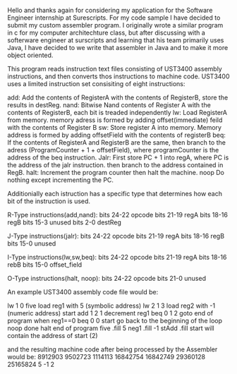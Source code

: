 Hello and thanks again for considering my application for the Software Engineer internship at Surescripts.
For my code sample I have decided to submit my custom assembler program. I originally wrote a similar program in c
for my computer architechture class, but after discussing with a softerware engineer at surscripts and learning
that his team primarily uses Java, I have decided to we write that assembler in Java and to make it more object oriented.

This program reads instruction text files consisting of UST3400 assembly instructions, and then converts thos instructions to machine code. UST3400 uses a limited instruction set consisiting of eight instructions:

add: Add the contents of RegisterA with the contents of RegisterB, store the results in destReg.
nand: Bitwise Nand contents of Register A with the contents of RegisterB, each bit is treaded independently
lw: Load RegisterA from memory. memory adress is formed by adding offset(immediate) feild with the contents of Register B
sw: Store register A into memory. Memory address is formed by adding offsetField with the contents of registerB
beq: If the contents of RegisterA and RegisterB are the same, then branch to the adress (ProgramCounter + 1 + offsetField), where programCounter is the address of the beq instruction.
Jalr: First store PC + 1 into regA, where PC is the address of the jalr instruction. then branch to the address contained in RegB.
halt: Increment the program counter then halt the machine.
noop Do nothing except incrementing the PC.

Additionially each istruction has a specific type that determines how each bit of the instruction is used.

R-Type instructions(add,nand):
bits 24-22 opcode
bits 21-19 regA
bits 18-16 regB
bits 15-3  unused
bits 2-0   destReg

J-Type instructions(jalr):
bits 24-22 opcode
bits 21-19 regA
bits 18-16 regB
bits 15-0 unused

I-Type instructions(lw,sw,beq):
bits 24-22 opcode
bits 21-19 regA
bits 18-16 rebB
bits 15-0  offset_field

O-Type instructions(halt, noop):
bits 24-22 opcode
bits 21-0  unused


An example UST3400 assembly code file would be:

lw 1 0 five load reg1 with 5 (symbolic address)
lw 2 1 3 load reg2 with -1 (numeric address)
start   add 1 2 1 decrement reg1
	beq 0 1 2 goto end of program when reg1==0
	beq 0 0 start go back to the beginning of the loop
	noop
done    halt end of program
five    .fill 5
neg1    .fill -1
stAdd   .fill start will contain the address of start (2)

and the resulting machine code after being processed by the Assembler would be:
8912903
9502723
1114113
16842754
16842749
29360128
25165824
5 
-1
2
